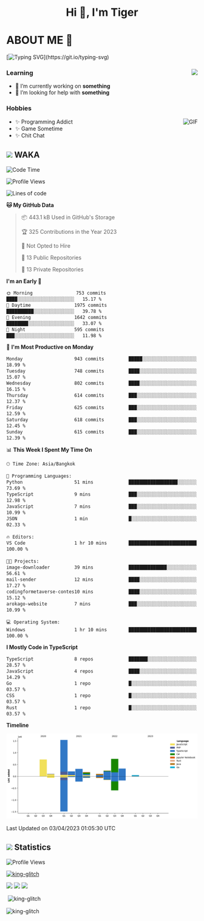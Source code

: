 <h1 align="center">Hi 👋, I'm Tiger</h1>




# ABOUT ME 💬

[![Typing SVG](https://readme-typing-svg.herokuapp.com?color=22F771&vCenter=true&lines=A+perssionate+developer+from+nowhere.)](https://git.io/typing-svg)

<div>
 <img align="right" src="https://spotify-github-profile.vercel.app/api/view?uid=12129734423&cover_image=false&theme=default&bar_color=22d016&bar_color_cover=true" />
 <h3>Learning</h3>
 
 <ul>
  <li>🔭 I’m currently working on <b>something</b></li>
  <li>🤝 I’m looking for help with <b>something</b></li>
 </ul>
 
</div>
<div>
 <h3>Hobbies</h3>
 <img align="right" height="475px"  alt="GIF" src="https://i.pinimg.com/originals/1f/b7/db/1fb7dbee557e5ed509f7517da8a84d58.gif" />
 <ul>
  <li>✨ Programming Addict</li>
  <li>✨ Game Sometime</li>
  <li>✨ Chit Chat</li>
 </ul>
 
</div>



## <img height="40" src="https://raw.githubusercontent.com/innng/innng/master/assets/kyubey.gif"/> WAKA

<!--START_SECTION:waka-->
![Code Time](http://img.shields.io/badge/Code%20Time-1%2C349%20hrs%209%20mins-blue)

![Profile Views](http://img.shields.io/badge/Profile%20Views-1-blue)

![Lines of code](https://img.shields.io/badge/From%20Hello%20World%20I%27ve%20Written-4.5%20million%20lines%20of%20code-blue)

**🐱 My GitHub Data** 

> 📦 443.1 kB Used in GitHub's Storage 
 > 
> 🏆 325 Contributions in the Year 2023
 > 
> 🚫 Not Opted to Hire
 > 
> 📜 13 Public Repositories 
 > 
> 🔑 13 Private Repositories 
 > 
**I'm an Early 🐤** 

```text
🌞 Morning                753 commits         ████░░░░░░░░░░░░░░░░░░░░░   15.17 % 
🌆 Daytime                1975 commits        ██████████░░░░░░░░░░░░░░░   39.78 % 
🌃 Evening                1642 commits        ████████░░░░░░░░░░░░░░░░░   33.07 % 
🌙 Night                  595 commits         ███░░░░░░░░░░░░░░░░░░░░░░   11.98 % 
```
📅 **I'm Most Productive on Monday** 

```text
Monday                   943 commits         █████░░░░░░░░░░░░░░░░░░░░   18.99 % 
Tuesday                  748 commits         ████░░░░░░░░░░░░░░░░░░░░░   15.07 % 
Wednesday                802 commits         ████░░░░░░░░░░░░░░░░░░░░░   16.15 % 
Thursday                 614 commits         ███░░░░░░░░░░░░░░░░░░░░░░   12.37 % 
Friday                   625 commits         ███░░░░░░░░░░░░░░░░░░░░░░   12.59 % 
Saturday                 618 commits         ███░░░░░░░░░░░░░░░░░░░░░░   12.45 % 
Sunday                   615 commits         ███░░░░░░░░░░░░░░░░░░░░░░   12.39 % 
```


📊 **This Week I Spent My Time On** 

```text
🕑︎ Time Zone: Asia/Bangkok

💬 Programming Languages: 
Python                   51 mins             ██████████████████░░░░░░░   73.69 % 
TypeScript               9 mins              ███░░░░░░░░░░░░░░░░░░░░░░   12.98 % 
JavaScript               7 mins              ███░░░░░░░░░░░░░░░░░░░░░░   10.99 % 
JSON                     1 min               █░░░░░░░░░░░░░░░░░░░░░░░░   02.33 % 

🔥 Editors: 
VS Code                  1 hr 10 mins        █████████████████████████   100.00 % 

🐱‍💻 Projects: 
image-downloader         39 mins             ██████████████░░░░░░░░░░░   56.61 % 
mail-sender              12 mins             ████░░░░░░░░░░░░░░░░░░░░░   17.27 % 
codingformetaverse-contes10 mins             ████░░░░░░░░░░░░░░░░░░░░░   15.12 % 
arokago-website          7 mins              ███░░░░░░░░░░░░░░░░░░░░░░   10.99 % 

💻 Operating System: 
Windows                  1 hr 10 mins        █████████████████████████   100.00 % 
```

**I Mostly Code in TypeScript** 

```text
TypeScript               8 repos             ███████░░░░░░░░░░░░░░░░░░   28.57 % 
JavaScript               4 repos             ████░░░░░░░░░░░░░░░░░░░░░   14.29 % 
Go                       1 repo              █░░░░░░░░░░░░░░░░░░░░░░░░   03.57 % 
CSS                      1 repo              █░░░░░░░░░░░░░░░░░░░░░░░░   03.57 % 
Rust                     1 repo              █░░░░░░░░░░░░░░░░░░░░░░░░   03.57 % 
```



**Timeline**

![Lines of Code chart](https://raw.githubusercontent.com/king-glitch/king-glitch/main/assets/bar_graph.png)


 Last Updated on 03/04/2023 01:05:30 UTC
<!--END_SECTION:waka-->
## <img height="40" src="https://raw.githubusercontent.com/innng/innng/master/assets/kyubey.gif"/> Statistics
![Profile Views](https://komarev.com/ghpvc/?username=king-glitch)  

<p align="left"> 
 <a href="https://github.com/ryo-ma/github-profile-trophy">
  <img src="https://github-profile-trophy.vercel.app/?username=king-glitch&theme=dracula" alt="king-glitch" />
 </a> </p>

![](https://github-profile-summary-cards.vercel.app/api/cards/profile-details?username=king-glitch&theme=dracula)
![](https://github-profile-summary-cards.vercel.app/api/cards/stats?username=king-glitch&theme=dracula) 
![](https://github-profile-summary-cards.vercel.app/api/cards/productive-time?username=king-glitch&theme=dracula)


<p>&nbsp;<img align="center" src="https://github-readme-stats.vercel.app/api?username=king-glitch&theme=dracula" alt="king-glitch" /></p>

<p><img align="center" src="https://github-readme-streak-stats.herokuapp.com/?user=king-glitch&theme=dracula" alt="king-glitch" /></p>
